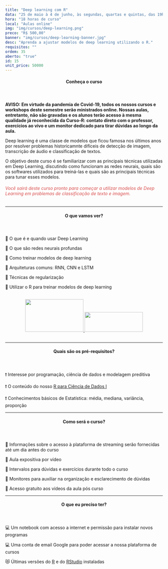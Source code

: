 ```yaml
---
title: "Deep learning com R"
data: "25 de maio à 4 de junho, às segundas, quartas e quintas, das 19h00 às 22h00"
hora: "18 horas de curso"
local: "Aulas online"
img: "img/cursos/deep-learning.png"
preco: "R$ 500,00"
banner: "img/cursos/deep-learning-banner.jpg"
desc: "Aprenda a ajustar modelos de deep learning utilizando o R."
requisitos: ""
ordem: 35
aberto: "true"
id: 15
unit_price: 50000
---
```


<header class="section-header">
  <h4>Conheça o curso</h4>
</header>

<b>AVISO: Em virtude da pandemia de Covid-19, todos os nossos cursos e workshops deste semestre serão ministrados online. Nossas aulas, entretanto, não são gravadas e os alunos terão acesso à mesma qualidade já reconhecida da Curso-R: contato direto com o professor, exercícios ao vivo e um monitor dedicado para tirar dúvidas ao longo da aula.</b>

Deep learning é uma classe de modelos que ficou famosa nos últimos anos por resolver problemas historicamnte difíceis de detecção de imagem, transcrição de áudio e classificação de textos.

O objetivo deste curso é se familiarizar com as principais técnicas utilizadas em Deep Learning, discutindo como funcionam as redes neurais, quais são os softwares utilizados para treiná-las e quais são as principais técnicas para tunar esses modelos.

<h6 style = "color: #da4d4d">Você sairá deste curso pronto para começar a utilizar modelos de Deep Learning em problemas de classificação de texto e imagem.</h6>

<hr>

<header class="section-header">
  <h4>O que vamos ver?</h4>
</header>

&#128204; O que é e quando usar Deep Learning

&#128204; O que são redes neurais profundas

&#128204; Como treinar modelos de deep learning

&#128204; Arquiteturas comuns: RNN, CNN e LSTM

&#128204; Técnicas de regularização

&#128204; Utilizar o R para treinar modelos de deep learning

<br>

<center>
<a href = "https://tensorflow.rstudio.com/" target = "_blank">
  <img src = "/img/cursos/logos-empresas/tensorflow.png" width = "186" height = "104px">
</a>
<a href = "https://keras.rstudio.com/" target = "_blank">
  <img src = "/img/cursos/logos-empresas/keras.png" width = "186" height = "63px">
</a>
</center>

<br>

<hr>

<header class="section-header">
  <h4>Quais são os pré-requisitos?</h4>
</header>

&#10071; Interesse por programação, ciência de dados e modelagem preditiva

&#10071; O conteúdo do nosso [R para Ciência de Dados I](https://www.curso-r.com/cursos/r4ds-1/)

&#10071; Conhecimentos básicos de Estatística: média, mediana, variância, proporção

<hr>

<header class="section-header">
  <h4>Como será o curso?</h4>
</header>

<p>&#128313; Informações sobre o acesso à plataforma de streaming serão fornecidas até um dia antes do curso
<p>&#128313; Aula expositiva por vídeo
<p>&#128313; Intervalos para dúvidas e exercícios durante todo o curso
<p>&#128313; Monitores para auxiliar na organização e esclarecimento de dúvidas 
<p>&#128313; Acesso gratuito aos vídeos da aula pós curso

<hr>

<header class="section-header">
  <h4>O que eu preciso ter?</h4>
</header>

&#128187; Um notebook com acesso a internet e permissão para instalar novos programas

&#128187; Uma conta de email Google para poder acessar a nossa plataforma de cursos

&#128571; Últimas versões do [R](https://cran.r-project.org/) e do [RStudio](https://www.rstudio.com/products/rstudio/download/) instaladas


